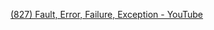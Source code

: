 [(827) Fault, Error, Failure, Exception - YouTube](https://www.youtube.com/watch?v=81k42uV7_L8&list=PLKIX7RFl0BtY2b_byrROdUQwzrlaRzGEo)
